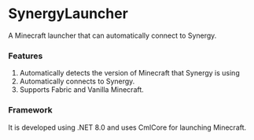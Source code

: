 # SynergyLauncher
A Minecraft launcher that can automatically connect to Synergy.

### Features
1. Automatically detects the version of Minecraft that Synergy is using
2. Automatically connects to Synergy.
3. Supports Fabric and Vanilla Minecraft.

### Framework
It is developed using .NET 8.0 and uses CmlCore for launching Minecraft.
